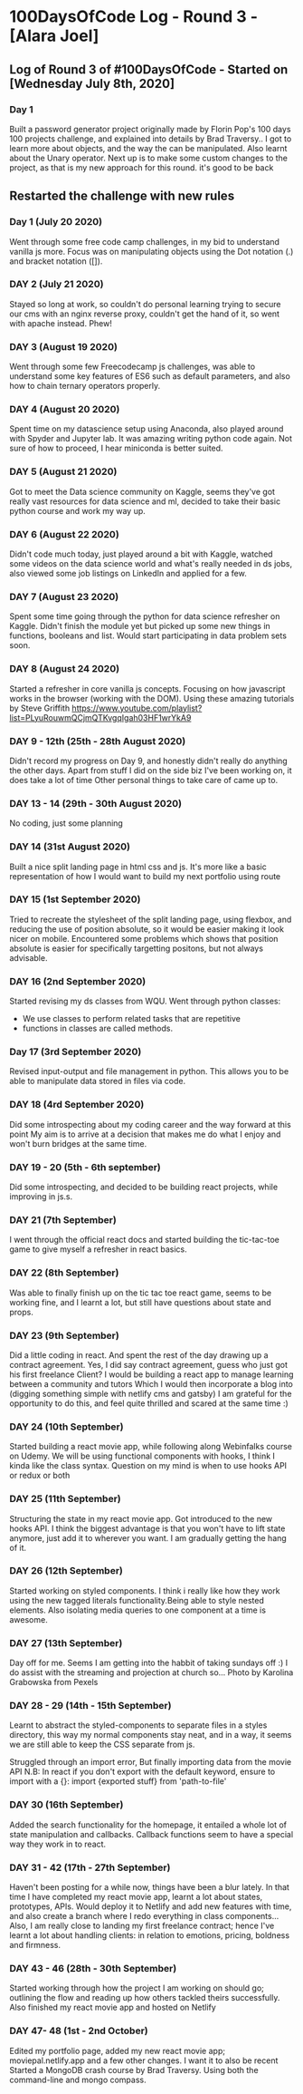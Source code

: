 
# 100DaysOfCode Log - Round 3 - [Alara Joel]
## Log of Round 3 of #100DaysOfCode - Started on [Wednesday July 8th, 2020]

### Day 1
Built a password generator project originally made by Florin Pop's 100 days 100 projects challenge, and explained into details by Brad Traversy..
I got to learn more about objects, and the way the can be manipulated. Also learnt about the Unary operator. 
Next up is to make some custom changes to the project, as that is my new approach for this round. it's good to be back

## Restarted the challenge with new rules

### Day 1 (July 20 2020)
Went through some free code camp challenges, in my bid to understand vanilla js more. Focus was on manipulating objects using the Dot notation (.) and bracket notation ([]).

### DAY 2 (July 21 2020)
Stayed so long at work, so couldn't do personal learning trying to secure our cms with an nginx reverse proxy, couldn't get the hand of it, so went with apache instead. Phew!


### DAY 3 (August 19 2020)

Went through some few Freecodecamp js challenges, was able to understand some key features of ES6 such as default parameters, and also how to chain ternary operators properly.


### DAY 4 (August 20 2020)

Spent time on my datascience setup using Anaconda, also played around with Spyder and Jupyter lab. It was amazing writing python code again.
Not sure of how to proceed, I hear miniconda is better suited.

### DAY 5 (August 21 2020)

Got to meet the Data science community on Kaggle, seems they've got really vast resources for data science and ml, decided to take their basic python course and work my way up. 

### DAY 6 (August 22 2020)

Didn't code much today, just played around a bit with Kaggle, watched some videos on the data science world and what's really needed in ds jobs, also viewed some job listings on LinkedIn and applied for a few.

### DAY 7 (August 23 2020)
Spent some time going through the python for data science refresher on Kaggle. Didn't finish the module yet but picked up some new things in functions, booleans and list. Would start participating in data problem sets soon.

### DAY 8 (August 24 2020)

Started a refresher in core vanilla js concepts. Focusing on how javascript works in the browser (working with the DOM). Using these amazing tutorials by Steve Griffith https://www.youtube.com/playlist?list=PLyuRouwmQCjmQTKvgqIgah03HF1wrYkA9

### DAY 9 - 12th  (25th - 28th August 2020)

Didn't record my progress on Day 9, and honestly didn't really do anything the other days. Apart from stuff I did on the side biz I've been working on, it does take a lot of time
Other personal things to take care of came up to.

### DAY 13 - 14 (29th - 30th August 2020)
No coding, just some planning

### DAY 14 (31st August 2020) 
Built a nice split landing page in html css and js. It's more like a basic representation of how I would want to build my next portfolio using route 

### DAY 15 (1st September 2020)
Tried to recreate the stylesheet of the split landing page, using flexbox, and reducing the use of position absolute, so it would be easier making it look nicer on mobile.
Encountered some problems which shows that position absolute is easier for specifically targetting positons, but not always advisable.

### DAY 16 (2nd September 2020)
Started revising my ds classes from WQU. Went through python classes:
- We use classes to perform related tasks that are repetitive
- functions in classes are called methods.

### Day 17 (3rd September 2020)
Revised input-output and file management in python. This allows you to be able to manipulate data stored in files via code.


### DAY 18 (4rd September 2020)

Did some introspecting about my coding career and the way forward at this point My aim is to arrive at a decision that makes me do what I enjoy and won't burn bridges at the same time.

### DAY 19 - 20 (5th - 6th september)

Did some introspecting, and decided to be building react projects, while improving in js.s. 


### DAY 21 (7th September)

I went through the official react docs and started building the tic-tac-toe game to give myself a refresher in react basics.


### DAY 22 (8th September)

Was able to finally finish up on the tic tac toe react game, seems to be working fine, and I learnt a lot, but still have questions about state and props.


### DAY 23 (9th September)

Did a little coding in react. And spent the rest of the day drawing up a contract agreement. Yes, I did say contract agreement, guess who just got his first freelance Client? I would be building a react app to manage learning between a community  and tutors  Which I would then incorporate a blog into (digging something simple with netlify cms and gatsby)  I am grateful for the opportunity to do this, and feel quite thrilled and scared at the same time :)

### DAY 24 (10th September)

Started building a react movie app, while following along Webinfalks course on Udemy. We will be using functional components with hooks, I think I kinda like the class syntax. 
Question on my mind is when to use hooks API or redux or both


### DAY 25 (11th September)

Structuring the state in my react movie app. Got introduced to the new hooks API. I think the biggest advantage is that you won't have to lift state anymore, just add it to wherever you want. I am gradually getting the hang of it.

### DAY 26 (12th September)

Started working on styled components. I think i really like how they work using the new tagged literals functionality.Being able to style nested elements. Also isolating media queries to one component at a time is awesome.





### DAY 27 (13th September)

Day off for me. Seems I am getting into the habbit of taking sundays off :) I do assist with the streaming and projection at church so...
Photo by Karolina Grabowska from Pexels

### DAY 28 - 29 (14th - 15th September)

 Learnt to abstract the styled-components to separate files in a styles directory, this way my normal components stay neat, and in a way, it seems we are still able to keep the CSS separate from js.

Struggled through an import error, But finally importing data from the movie API
N.B: In react if you don't export with the  default keyword, ensure to import with a {}: import {exported stuff} from 'path-to-file' 


### DAY 30 (16th September)
 
Added the search functionality for the homepage, it entailed a whole lot of state manipulation and callbacks. Callback functions seem to have a special way they work in to react.
 
 
 ### DAY 31 - 42 (17th - 27th September)
 Haven't been posting for a while now, things have been a blur lately. In that time I have completed my react movie app, learnt a lot about states, prototypes, APIs. Would deploy it to Netlify and add new features with time, and also create a branch where I redo everything in class components... Also, I am really close to landing my first freelance contract; hence I've learnt a lot about handling clients: in relation to emotions, pricing, boldness and firmness.
 
 
 ### DAY 43 - 46 (28th  - 30th September)
 
  Started working through how the project I am working on should go; outlining the flow and reading up how others tackled theirs successfully.
 Also finished my react movie app and hosted on Netlify
 
 
 ### DAY 47- 48 (1st - 2nd October)
 
 Edited my portfolio page, added my new react movie app;
moviepal.netlify.app
 and a few other changes. I want it to also be recent
 Started a MongoDB crash course by Brad Traversy. Using both the command-line and mongo compass.  

 
 
 
 
